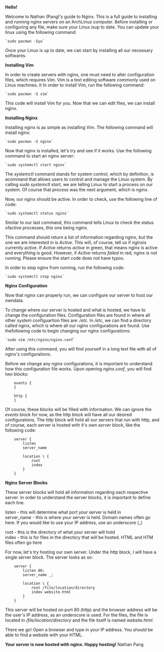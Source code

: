 **Hello!**

Welcome to Nathan (Pang)'s guide to Nginx.
This is a full guide to installing and running nginx servers on an ArchLinux computer. Before installing or configuring any file, make sure your Linux isup to date. You can update your linux using the following command:

	`sudo pacman -Syu`

Once your Linux is up to date, we can start by installing all our necessary softwares.


**Installing Vim**

In order to create servers with nginx, one must need to alter configuration files, which requires Vim. Vim is a text editing software commonly used on Linux machines. It In order to install Vim, run the following command:

	`sudo pacman -S vim`

This code will install Vim for you. Now that we can edit files, we can install nginx.


**Installing Nginx**

Installing nginx is as simple as installing Vim. The following command will install nginx:

	`sudo pacman -S nginx`

Now that nginx is installed, let's try and see if it works. Use the following command to start an nginx server:

	`sudo systemctl start nginx`

The *systemctl* command stands for system control, which by definition, is acommand that allows users to control and manage the Linux system. By calling *sudo systemctl start*, we are telling Linux to start a process on our system. Of course that process was the next argument, which is *nginx.*

Now, our nginx should be active. In order to check, use the following line of code:

	`sudo systemctl status nginx`

Similar to our last command, this command tells Linux to check the status ofactive processes, this one being nginx.

This command should return a list of information regarding nginx, but the
one we are interested in is *Active*. This will, of course, tell us if nginxis currently active. If *Active* returns *active* in green, that means nginx is active and everything is good. However, if *Active* returns *failed* in red, nginx is not running. Please ensure the start code does not have typos.

In order to stop nginx from running, run the following code:

	`sudo systemctl stop nginx`


**Nginx Configuration**

Now that nginx can properly run, we can configure our server to host our owndata.

To change where our server is hosted and what is hosted, we have to change the configuration files. Configuration files are found in where all other system configuartion files are: */etc*. In */etc*, we can find a directory called nginx, which is where all our nginx configurations are found. Use thefollowing code to begin changing our nginx configurations:

	`sudo vim /etc/nginx/nginx.conf`

After using this command, you will find yourself in a long text file with all of nginx's configurations.

Before we change any nginx configurations, it is important to understand how this configuration file works. Upon opening *nginx.conf*, you will find two blocks:

```
	events {
	}

	http {
	}
```

Of course, these blocks will be filled with information. We can ignore the *events* block for now, as the *http* block will have all our desired configurations. The *http* block will hold all our servers that run with http, and of course, each server is hosted with it's own *server* block, like the
following code:

```
	server {
		listen
		server_name
	
		location \ {
			root
			index
		}
	}
```

**Nginx Server Blocks**

These server blocks will hold all information regarding each respective server. In order to understand the server blocks, it is important to define each line.

listen - this will determine what port your server is held in  
server_name - this is where your server is held. Domain names often go here. If you would like to use your IP address, use an underscore (_)

root - this is the directory of what your server will hold  
index - this is for files in the directory that will be hosted. HTML and HTM files often go here


For now, let's try hosting our own server. Under the *http* block, I will have a single server block. The server looks as so:

```
	server {
		listen 80;
		server_name _;

		location \ {
			root /file/location/directory
			index website.html
		}
	}
```

This server will be hosted on port 80 (http) and the browser address will be the user's IP address, as an underscore is used. For the files, the file is located in */file/location/directory* and the file itself is named *website.html*.

There we go! Open a browser and type in your IP address. You should be able to find a website with your HTML.


**Your server is now hosted with nginx. Happy hosting!**
Nathan Pang

